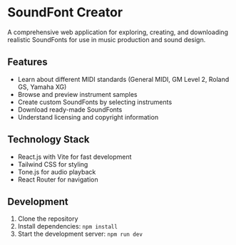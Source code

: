 # SoundFont Creator

A comprehensive web application for exploring, creating, and downloading realistic SoundFonts for use in music production and sound design.

## Features

- Learn about different MIDI standards (General MIDI, GM Level 2, Roland GS, Yamaha XG)
- Browse and preview instrument samples
- Create custom SoundFonts by selecting instruments
- Download ready-made SoundFonts
- Understand licensing and copyright information

## Technology Stack

- React.js with Vite for fast development
- Tailwind CSS for styling
- Tone.js for audio playback
- React Router for navigation

## Development

1. Clone the repository
2. Install dependencies: `npm install`
3. Start the development server: `npm run dev`